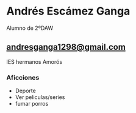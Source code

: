 # Andrés Escámez Ganga

Alumno de 2ºDAW 

## andresganga1298@gmail.com

IES hermanos Amorós

### Aficciones

- Deporte
- Ver peliculas/series
- fumar porros

